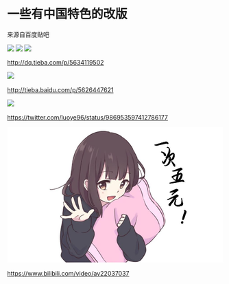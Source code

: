 一些有中国特色的改版
=====

来源自百度贴吧

![](from_moegirl.jpg)
![](e0fe9925bc315c60b9155d9081b1cb13485477c8.jpg)
![](304e251f95cad1c8be3e5c43733e6709c83d51c8.jpg)

http://dq.tieba.com/p/5634119502


![](6fecfcf2b21193137f5d82cd69380cd790238de4.gif)

http://tieba.baidu.com/p/5626447621


![](from_twitter_luoye96.jpg)

https://twitter.com/luoye96/status/986953597412786177

![](from_bilibili_av22037037.jpg)

https://www.bilibili.com/video/av22037037

